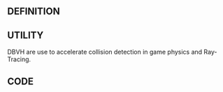 
## DEFINITION 

## UTILITY

DBVH are use to accelerate collision detection in game physics and Ray-Tracing. 

## CODE 
